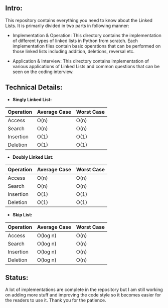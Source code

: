 ## Intro:

This repository contains everything you need to know about the Linked Lists. It is primarily divided in two parts in following manner:

- Implementation & Operation: 
This directory contains the implementation of different types of linked lists in Python from scratch. Each implementation files contain basic operations that can be performed on those linked lists including addition, deletions, reversal etc.

- Application & Interview:
This directory contains implementation of various applications of Linked Lists and common questions that can be seen on the coding interview. 

## Technical Details:

- **Singly Linked List:**

| Operation          | Average Case | Worst Case      |
| -----              | -----        | -----           | 
| Access			      | O(n)         | O(n)            | 
| Search			      | O(n)     		| O(n)        		|
| Insertion				| O(1)			| O(1)				|
| Deletion				| O(1)			| O(1)				|


- **Doubly Linked List:**

| Operation          | Average Case | Worst Case      |
| -----              | -----        | -----           |
| Access             | O(n)         | O(n)            |
| Search             | O(n)         | O(n)            |
| Insertion          | O(1)         | O(1)            |
| Deletion           | O(1)         | O(1)            |

- **Skip List:**

| Operation          | Average Case | Worst Case      |
| -----              | -----        | -----           |
| Access             | O(log n)     | O(n)            |
| Search             | O(log n)     | O(n)            |
| Insertion          | O(log n)     | O(n)            |
| Deletion           | O(log n)     | O(n)            |


## Status:
A lot of implementations are complete in the repository but I am still working on adding more stuff and improving the code style so it becomes easier for the readers to use it. Thank you for the patience. 
